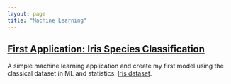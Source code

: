 ```yaml
---
layout: page
title: "Machine Learning"
---
```


## [First Application: Iris Species Classification](https://leerachel20.github.io/Iris-Species-Classification/) ##
A simple machine learning application and create my first model using the classical dataset in ML and statistics: [Iris dataset](https://archive.ics.uci.edu/ml/datasets/iris).
